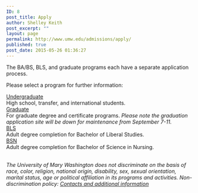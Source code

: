 ```yaml
---
ID: 8
post_title: Apply
author: Shelley Keith
post_excerpt: ""
layout: page
permalink: http://www.umw.edu/admissions/apply/
published: true
post_date: 2015-05-26 01:36:27
---
```

The BA/BS, BLS, and graduate programs each have a separate application process.

Please select a program for further information:
<div class="one-half first">
<div class="CTAbutton CTAdkgreen" style="font-size: 1em"><a href="/admissions/apply/undergraduate-application/">Undergraduate</a></div>
High school, transfer, and international students.

</div>
<div class="one-half">
<div class="CTAbutton CTAburgundy" style="font-size: 1em"><a class="GraduateApp" href="https://admissions.umw.edu/apply/?sr=a8f154ae-97ae-4eca-8187-234651110b0e">Graduate</a></div>
For graduate degree and certificate programs. <em>Please note the graduation application site will be down for maintenance from September 7-11.</em>

</div>
<div class="one-half first">
<div class=" CTAbutton CTAorange" style="font-size: 1em"><a class="DegreeCompletionApp" href="https://admissions.umw.edu/register/BLS">BLS</a></div>
Adult degree completion for Bachelor of Liberal Studies.

</div>
<div class="one-half">
<div class=" CTAbutton CTAorange" style="font-size: 1em"><a class="DegreeCompletionApp" href="https://admissions.umw.edu/register/BSN">BSN</a></div>
Adult degree completion for Bachelor of Science in Nursing.

</div>
&nbsp;

<em>The University of Mary Washington does not discriminate on the basis of race, color, religion, national origin, disability, sex, sexual orientation, marital status, age or political affiliation in its programs and activities. Non-discrimination policy: <a href="http://www.umw.edu/nondiscrimination/">Contacts and additional information</a> </em>